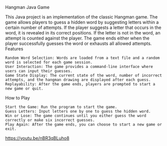 Hangman Java Game

This Java project is an implementation of the classic Hangman game. The game allows players to guess a hidden word by suggesting letters within a certain number of attempts. If the player suggests a letter that occurs in the word, it is revealed in its correct positions. If the letter is not in the word, an attempt is counted against the player. The game ends either when the player successfully guesses the word or exhausts all allowed attempts.
Features

    Random Word Selection: Words are loaded from a text file and a random word is selected for each game session.
    User Interaction: The game provides a command-line interface where users can input their guesses.
    Game State Display: The current state of the word, number of incorrect attempts, and the hangman drawing are displayed after each guess.
    Replayability: After the game ends, players are prompted to start a new game or quit.

How to Play

    Start the Game: Run the program to start the game.
    Guess Letters: Input letters one by one to guess the hidden word.
    Win or Lose: The game continues until you either guess the word correctly or make six incorrect guesses.
    Play Again: After the game ends, you can choose to start a new game or exit.

https://youtu.be/nBR3qBLuho8
